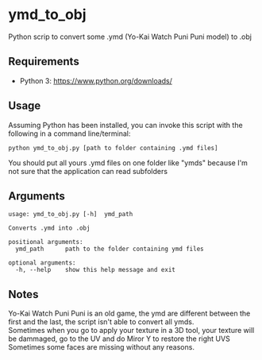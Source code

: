 # ymd_to_obj
Python scrip to convert some .ymd (Yo-Kai Watch Puni Puni model) to .obj

## Requirements
- Python 3: https://www.python.org/downloads/

## Usage
Assuming Python has been installed, you can invoke this script with the following in a command line/terminal:

  `python ymd_to_obj.py [path to folder containing .ymd files]`

You should put all yours .ymd files on one folder like "ymds" because I'm not sure that the application can read subfolders

## Arguments
    usage: ymd_to_obj.py [-h]  ymd_path

    Converts .ymd into .obj

    positional arguments:
      ymd_path      path to the folder containing ymd files

    optional arguments:
      -h, --help    show this help message and exit

## Notes
Yo-Kai Watch Puni Puni is an old game, the ymd are different between the first and the last, the script isn't able to convert all ymds.  
Sometimes when you go to apply your texture in a 3D tool, your texture will be dammaged, go to the UV and do Miror Y to restore the right UVS    
Sometimes some faces are missing without any reasons.
